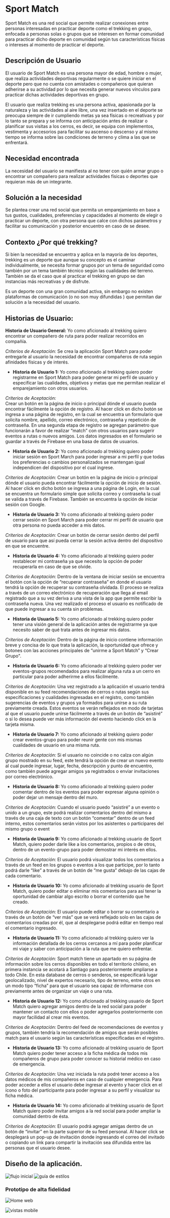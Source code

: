 # Sport Match

Sport Match es una red social que permite realizar conexiones entre personas interesadas en practicar deporte como el trekking en grupo, enfocada a personas solas o grupos que se interesen en formar comunidad para practicar dicho deporte en comunidad según tus características físicas o intereses al momento de practicar el deporte.

## Descripción de Usuario

El usuario de Sport Match es una persona mayor de edad, hombre o mujer, que realiza actividades deportivas regularmente o se quiere iniciar en el deporte pero que no cuenta con amistades o compañeros que quieran adherirse a su actividad por lo que necesita generar nuevos vínculos para practicar dichas actividades deportivas en grupo.

El usuario que realiza trekking es una persona activa, apasionada por la naturaleza y las actividades al aire libre, una vez insertado en el deporte se preocupa siempre de ir cumpliendo metas ya sea físicas o recreativas y por lo tanto se prepara y se informa con anticipación antes de realizar o planificar sus visitas a los cerros, es decir, se equipa con implementos, vestimenta y accesorios para facilitar su ascenso o descenso y al mismo tiempo se informa sobre las condiciones de terreno y clima a las que se enfrentará.


## Necesidad encontrada

La necesidad del usuario se manifiesta al no tener con quién armar grupo o encontrar un compañero para realizar actividades físicas o deportes que requieran más de un integrante.


## Solución a la necesidad


Se plantea crear una red social que permita un emparejamiento en base a tus gustos, cualidades, preferencias y capacidades al momento de elegir o practicar un deporte, con otra persona que calce con dichos parámetros y facilitar su comunicación y posterior encuentro en caso de se desee.


## Contexto ¿Por qué trekking?


Si bien la necesidad se encuentra y aplica en la mayoría de los deportes, trekking es un deporte que aunque su concepto es el caminar individualmente, se necesita formar grupos por un tema de seguridad como también por un tema también técnico según las cualidades del terreno. También se da el caso que al practicar el trekking en grupo se dan instancias más recreativas y de disfrute.

Es un deporte con una gran comunidad activa, sin embargo no existen plataformas de comunicación (o no son muy difundidas ) que permitan dar solución a la necesidad del usuario.


## Historias de Usuario:

**Historia de Usuario General:** Yo como aficionado al trekking quiero encontrar un compañero de ruta para poder realizar recorridos en compañía.

*Criterios de Aceptación:* 
Se crea la aplicación Sport Match para poder entregarle al usuario la necesidad de encontrar compañeros de ruta según afinidades físicas y de interés.

+ **Historia de Usuario 1:** Yo como aficionado al trekking quiero poder registrarme en Sport Match para poder generar mi perfil de usuario y especificar las cualidades, objetivos y metas que me permitan realizar el emparejamiento con otros usuarios.

*Criterios de Aceptación:*  
Crear un botón en la página de inicio o principal dónde el usuario pueda encontrar fácilmente la opción de registro. Al hacer click en dicho botón se ingresa a una página de registro, en la cual se encuentra un formulario que solicita nombre, apellido, correo electrónico, contraseña y repetición de contraseña.
En una segunda etapa de registro se agregan parámetro que funcionarán a favor de realizar “match” con otros usuarios para sugerir eventos a rutas o nuevos amigos.
Los datos ingresados en el formulario se guardar a través de Firebase en una basa de datos de usuarios.


- **Historia de Usuario 2:** Yo como aficionado al trekking quiero poder iniciar sesión en Sport March para poder ingresar a mi perfil y que todas los preferencias o cambios personalizados se mantengan igual independicen del dispositivo por el cual ingrese.

*Criterios de Aceptación:* 
Crear un botón en la página de inicio o principal dónde el usuario pueda encontrar fácilmente la opción de inicio de sesión. Al hacer click en dicho botón se ingresa a una página de Login, en la cual se encuentra un formulario simple que solicita correo y contraseña la cual se valida a través de Firebase.
También se encuentra la opción de iniciar sesión con Google.


+ **Historia de Usuario 3:** Yo como aficionado al trekking quiero poder cerrar sesión en Sport March para poder cerrar mi perfil de usuario que otra persona no pueda acceder a mis datos.

*Criterios de Aceptación:*
Crear un botón de cerrar sesión dentro del perfil de usuario para que así pueda cerrar la sesión activa dentro del dispositivo en que se encuentre.


- **Historia de Usuario 4:** Yo como aficionado al trekking quiero poder restablecer mi contraseña ya que necesito la opción de poder recuperarla en caso de que se olvide.

*Criterios de Aceptación:* 
Dentro de la ventana de iniciar sesión se encuentra el botón con la opción de “recuperar contraseña” en donde el usuario tendrá la opción de recuperar su contraseña olvidada. El proceso se realiza a través de un correo electrónico de recuperación que llega al email registrado que a su vez deriva a una vista de la app que permite escribir la contraseña nueva. Una vez realizado el proceso el usuario es notificado de que puede ingresar a su cuenta sin problemas.


+ **Historia de Usuario 5:** Yo como aficionado al trekking quiero poder tener una visión general de la aplicación antes de registrarme ya que necesito saber de qué trata antes de ingresar mis datos.

*Criterios de Aceptación:*
Dentro de la página de inicio contiene información breve y concisa de lo que trata la aplicación, la oportunidad que ofrece y botones con las acciones principales de “unirme a Sport Match” y “Crear Grupo".


- **Historia de Usuario 6:** Yo como aficionado al trekking quiero poder ver eventos-grupos recomendados para realizar alguna ruta a un cerro en particular para poder adherirme a ellos fácilmente.

*Criterios de Aceptación:*
Una vez registrado a la aplicación el usuario tendrá disponible en su feed recomendaciones de cerros o rutas según sus especificaciones y cualidades ingresadas en el registro, como también sugerencias de eventos y grupos ya formados para unirse a su ruta previamente creada. Estos eventos se verán reflejados en modo de tarjetas al que el usuario puede unirse fácilmente a través de un botón de “asistiré” o si lo desea puede ver más información del evento haciendo click en la tarjeta misma.


+ **Historia de Usuario 7:** Yo como aficionado al trekking quiero poder crear eventos-grupo para poder reunir gente con mis mismas cualidades de usuario en una misma ruta.

*Criterios de Aceptación:*
Si el usuario no coincide o no calza con algún grupo mostrado en su feed, este tendrá la opción de crear un nuevo evento al cual puede ingresar, lugar, fecha, descripción y punto de encuentro, como también puede agregar amigos ya registrados o enviar invitaciones por correo electrónico.


- **Historia de Usuario 8:** Yo como aficionado al trekking quiero poder comentar dentro de los eventos para poder expresar alguna opinión o poder dejar un mensaje dentro del muro.

*Criterios de Aceptación:*
Cuando el usuario puedo “asistiré” a un evento o unido a un grupo, este podrá realizar comentarios dentro del mismo a través de una caja de texto con un botón “comentar” dentro de un feed interno, estos comentarios serán vistos por los asistentes o participares del mismo grupo o event

+ **Historia de Usuario 9:** Yo como aficionado al trekking usuario de Sport Match, quiero poder darle like a los comentarios, propios o de otros, dentro de un evento-grupo para poder demostrar mi interés en ellos.

*Criterios de Aceptación:*
El usuario podrá visualizar todos los comentarios a través de un feed en los grupos o eventos a los que participe, por lo tanto podrá darle “like” a través de un botón de “me gusta” debajo de las cajas de cada comentario.


- **Historia de Usuario 10:** Yo como aficionado al trekking usuario de Sport Match, quiero poder editar o eliminar mis comentarios para así tener la oportunidad de cambiar algo escrito o borrar el contenido que he creado.

*Criterios de Aceptación:*
El usuario puede editar o borrar su comentario a través de un botón de “ver más” que se verá reflejado solo en las cajas de comentarios creadas por él, que al desplegarse podrá editar en tiempo real el comentario ingresado.

+ **Historia de Usuario 11:** Yo como aficionado al trekking quiero ver la información detallada de los cerros cercanos a mí  para poder planificar mi viaje y saber con anticipación a la ruta que me quiero enfrentar.

*Criterios de Aceptación:*
Sport match tiene un apartado en su página de información sobre los cerros disponibles en todo el territorio chileno, en primera instancia se acotará a Santiago para posteriormente ampliarse a todo Chile.
En esta database de cerros o senderos, se especificará lugar geolocalizado, nivel de expertos necesario, tipo de terreno, entre otros en un modo tipo “ficha” para que el usuario sea capaz de informarse con previamente antes de organizar un viaje o una ruta.


- **Historia de Usuario 12:** Yo como aficionado al trekking usuario de Sport Match quiero agregar amigos dentro de la red social para poder mantener un contacto con ellos o poder agregarlos posteriormente con mayor facilidad al crear mis eventos.

*Criterios de Aceptación:*
Dentro del feed de recomendaciones de eventos y grupos, también tendría la recomendación de amigos que serán posibles match para el usuario según las características especificadas en el registro.


+ **Historia de Usuario 13:** Yo como aficionado al trekking usuario de Sport Match quiero poder tener acceso a la ficha médica de todos mis compañeros de grupo para poder conocer su historial médico en caso de emergencia.

*Criterios de Aceptación:*
Una vez iniciada la ruta podré tener acceso a los datos médicos de mis compañeros en caso de cualquier emergencia. Para poder acceder a ellos el usuario debe ingresar al evento y hacer click en el ícono o foto del participante para poder ingresar a su perfil y visualizar su ficha médica.


- **Historia de Usuario 14:** Yo como aficionado al trekking usuario de Sport Match quiero poder invitar amigos a la red social para poder ampliar la comunidad dentro de ésta.

*Criterios de Aceptación:*
El usuario podrá agregar amigas dentro de un botón de “invitar” en la parte superior de su feed personal. Al hacer click se desplegará un pop-up de invitación donde ingresando el correo del invitado o copiando un link para compartir la invitación sea difundida entre las personas que el usuario desee.


## Diseño de la aplicación.
![flujo inicial](https://ibb.co/X8Zcvzs)
![guía de estilos](https://ibb.co/nBvX61s)

### Prototipo de alta fidelidad

![Home web](https://ibb.co/qdDcqjz)

![vistas mobile](https://ibb.co/f432PSk)







